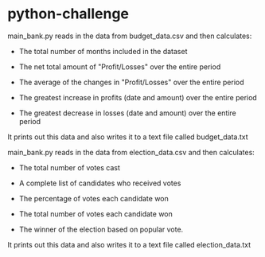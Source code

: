 # python-challenge

main_bank.py reads in the data from budget_data.csv and then calculates:


  * The total number of months included in the dataset

  * The net total amount of "Profit/Losses" over the entire period

  * The average of the changes in "Profit/Losses" over the entire period

  * The greatest increase in profits (date and amount) over the entire period

  * The greatest decrease in losses (date and amount) over the entire period


It prints out this data and also writes it to a text file called budget_data.txt


main_bank.py reads in the data from election_data.csv and then calculates:


 * The total number of votes cast

  * A complete list of candidates who received votes

  * The percentage of votes each candidate won

  * The total number of votes each candidate won

  * The winner of the election based on popular vote.


It prints out this data and also writes it to a text file called election_data.txt



